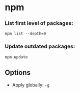 # npm

### **List first level of packages:**

```text
npm list --depth=0
```

### **Update outdated packages:**

```text
npm update
```

## Options

* Apply globally: `-g`

